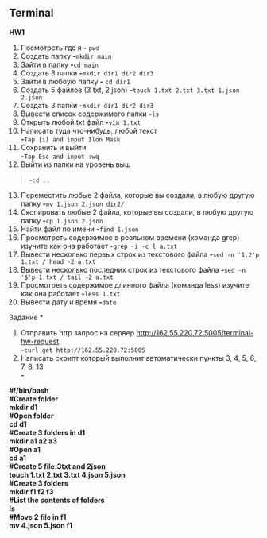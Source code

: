 ## Terminal
**HW1**
1) Посмотреть где я **-** `pwd`
2) Создать папку **-**`mkdir main`
3) Зайти в папку **-**`cd main`
4) Создать 3 папки
 **-**`mkdir dir1 dir2 dir3`
5) Зайти в любоую папку
 **-** `cd dir1`
6) Создать 5 файлов (3 txt, 2 json)
 **-**`touch 1.txt 2.txt 3.txt 1.json 2.json`
7) Создать 3 папки
 **-**`mkdir dir1 dir2 dir3`
8) Вывести список содержимого папки
 **-**`ls`
9) Открыть любой txt файл
 **-**`vim 1.txt`
10) Написать туда что-нибудь, любой текст<br> **-**`Tap [i] and input Ilon Mask`
11) Сохранить и выйти<br> **-**`Tap Esc and input :wq`
12) Выйти из папки на уровень выш
> **-**`cd ..`
13) Переместить любые 2 файла, которые вы создали, в любую другую папку
 **-**`mv 1.json 2.json dir2/`
14) Скопировать любые 2 файла, которые вы создали, в любую другую папку
 **-**`cp 1.json 2.json `
15) Найти файл по имени
 **-**`find 1.json`
16) Просмотреть содержимое в реальном времени (команда grep) изучите как она работает
 **-**`grep -i -c l a.txt`
17) Вывести несколько первых строк из текстового файла
**-**`sed -n '1,2'p 1.txt / head -2 a.txt`
18) Вывести несколько последних строк из текстового файла
 **-**`sed -n '$'p 1.txt / tail -2 a.txt` 
19) Просмотреть содержимое длинного файла (команда less) изучите как она работает
 **-**`less 1.txt`
20) Вывести дату и время
 **-**`date`


Задание *
1) Отправить http запрос на сервер http://162.55.220.72:5005/terminal-hw-request<br> **-**`curl get http://162.55.220.72:5005`
2) Написать скрипт который выполнит автоматически пункты 3, 4, 5, 6, 7, 8, 13<br> **-**

**#!/bin/bash<br>
#Create folder<br>
mkdir d1<br>
#Open folder<br>
cd d1<br>
#Create 3 folders in d1<br>
mkdir a1 a2 a3<br>
#Open a1<br>
cd a1<br>
#Create 5 file:3txt and 2json<br>
touch 1.txt 2.txt 3.txt 4.json 5.json<br>
#Create 3 folders<br>
mkdir f1 f2 f3<br>
#List the contents of folders<br>
ls<br>
#Move 2 file in f1<br>
mv 4.json 5.json f1<br>**

